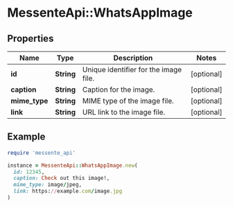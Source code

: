# MessenteApi::WhatsAppImage

## Properties

| Name | Type | Description | Notes |
| ---- | ---- | ----------- | ----- |
| **id** | **String** | Unique identifier for the image file. | [optional] |
| **caption** | **String** | Caption for the image. | [optional] |
| **mime_type** | **String** | MIME type of the image file. | [optional] |
| **link** | **String** | URL link to the image file. | [optional] |

## Example

```ruby
require 'messente_api'

instance = MessenteApi::WhatsAppImage.new(
  id: 12345,
  caption: Check out this image!,
  mime_type: image/jpeg,
  link: https://example.com/image.jpg
)
```

